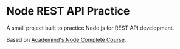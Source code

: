 # Node REST API Practice

A small project built to practice Node.js for REST API development.

Based on [Academind's Node Complete Course](https://pro.academind.com/courses/767386).
